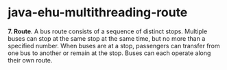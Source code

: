 # java-ehu-multithreading-route

**7. Route**. A bus route consists of a sequence of distinct stops.
Multiple buses can stop at the same stop at the same time, but no more than a specified number.
When buses are at a stop, passengers can transfer from one bus to another or remain at the stop.
Buses can each operate along their own route.
